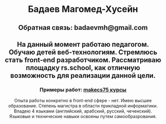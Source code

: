 <h1 align="center">Бадаев Магомед-Хусейн</h1>
<h2 align="center">Обратная связь: badaevmh@gmail.com</h2>
<h2 align="center">На данный момент работаю педагогом. Обучаю детей веб-технологиям. Стремлюсь стать front-end разработчиком. Рассматриваю площадку rs.school, как отличную возможность для реализации данной цели.</h2>
<h3 align="center">Примеры работ: <a href="https://makecs75.ru">makecs75 курсы</a></h3>
<p align="center">Опыта работы конкретно в front-end сфере - нет.
Имею высшее образование. Степень магистра в области прикладной информатики. Владею 4 языками (английский, арабский, русский, чеченский). Языковые и технические навыки освоены путем самообразрования.</p>
